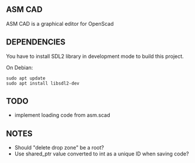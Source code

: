 ## ASM CAD
ASM CAD is a graphical editor for OpenScad

## DEPENDENCIES
You have to install SDL2 library in development mode to build this project.

On Debian:
```
sudo apt update  
sudo apt install libsdl2-dev  
```

## TODO
* implement loading code from asm.scad


## NOTES
* Should "delete drop zone" be a root?
* Use shared_ptr value converted to int as a unique ID when saving code?
